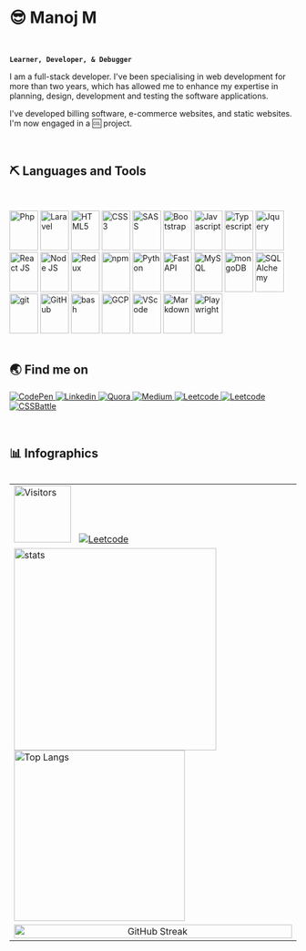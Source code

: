 # 😎 Manoj M

<br />

**`Learner, Developer, & Debugger `**

I am a full-stack developer. I've been specialising in web development for more than two years, which has allowed me to enhance my expertise in planning, design, development and testing the software applications.

I've developed billing software, e-commerce websites, and static websites.
I'm now engaged in a 🆒 project.

<br /> 

## ⛏️ Languages and Tools

<br />
<p>
<img  alt="Php" width="50px" height="70px"  src="https://cdn.jsdelivr.net/gh/devicons/devicon/icons/php/php-plain.svg" />
<img  alt="Laravel" width="50px" height="70px"  src="https://cdn.jsdelivr.net/gh/devicons/devicon/icons/laravel/laravel-plain.svg" /> 
<img  alt="HTML5" width="50px" height="70px"  src="https://cdn.jsdelivr.net/gh/devicons/devicon/icons/html5/html5-plain.svg" />
<img  alt="CSS3" width="50px" height="70px"  src="https://cdn.jsdelivr.net/gh/devicons/devicon/icons/css3/css3-plain.svg" />
<img  alt="SASS" width="50px" height="70px"  src="https://cdn.jsdelivr.net/gh/devicons/devicon/icons/sass/sass-original.svg" />
<img  alt="Bootstrap" width="50px" height="70px"  src="https://cdn.jsdelivr.net/gh/devicons/devicon/icons/bootstrap/bootstrap-plain.svg" />
<img  alt="Javascript" width="50px" height="70px"  src="https://cdn.jsdelivr.net/gh/devicons/devicon/icons/javascript/javascript-plain.svg" />
<img  alt="Typescript" width="50px" height="70px"  src="https://cdn.jsdelivr.net/gh/devicons/devicon/icons/typescript/typescript-plain.svg" />
<img  alt="Jquery" width="50px" height="70px"  src="https://cdn.jsdelivr.net/gh/devicons/devicon/icons/jquery/jquery-plain.svg" />
<img  alt="React JS" width="50px" height="70px"  src="https://cdn.jsdelivr.net/gh/devicons/devicon/icons/react/react-original.svg" />
<img  alt="Node JS" width="50px" height="70px"  src="https://cdn.jsdelivr.net/gh/devicons/devicon/icons/nodejs/nodejs-original.svg" />
<img  alt="Redux" width="50px" height="70px"  src="https://cdn.jsdelivr.net/gh/devicons/devicon/icons/redux/redux-original.svg" />
<img  alt="npm" width="50px" height="70px"  src="https://cdn.jsdelivr.net/gh/devicons/devicon/icons/npm/npm-original-wordmark.svg" />
<img  alt="Python" width="50px" height="70px"  src="https://cdn.jsdelivr.net/gh/devicons/devicon/icons/python/python-original.svg" />
<img  alt="FastAPI" width="50px" height="70px"  src="https://cdn.jsdelivr.net/gh/devicons/devicon/icons/fastapi/fastapi-plain.svg" />  
<img  alt="MySQL" width="50px" height="70px"  src="https://cdn.jsdelivr.net/gh/devicons/devicon/icons/mysql/mysql-plain.svg" />
<img  alt="mongoDB" width="50px" height="70px"  src="https://cdn.jsdelivr.net/gh/devicons/devicon/icons/mongodb/mongodb-original.svg" />
<img  alt="SQLAlchemy" width="50px" height="70px"  src="https://cdn.jsdelivr.net/gh/devicons/devicon/icons/sqlalchemy/sqlalchemy-original.svg" />
<img  alt="git" width="50px" height="70px"  src="https://cdn.jsdelivr.net/gh/devicons/devicon/icons/git/git-original.svg" />
<img  alt="GitHub" width="50px" height="70px"  src="https://cdn.jsdelivr.net/gh/devicons/devicon/icons/github/github-original.svg" />
<img  alt="bash" width="50px" height="70px"  src="https://cdn.jsdelivr.net/gh/devicons/devicon/icons/bash/bash-original.svg" />
<img  alt="GCP" width="50px" height="70px"  src="https://cdn.jsdelivr.net/gh/devicons/devicon/icons/googlecloud/googlecloud-original.svg" />
<img  alt="VScode" width="50px" height="70px"  src="https://cdn.jsdelivr.net/gh/devicons/devicon/icons/vscode/vscode-original.svg" />
<img  alt="Markdown" width="50px" height="70px" src="https://cdn.jsdelivr.net/gh/devicons/devicon/icons/markdown/markdown-original.svg" />  
 <img  alt="Playwright" width="50px" height="70px"  src="https://playwright.dev/img/playwright-logo.svg" />
<br />
<br />
</p>
 

## 🌏 Find me on 

<p>
    <a href="https://codepen.io/manoj-m-01/"  target="_blank">
        <img alt="CodePen" src="https://img.shields.io/badge/CodePen%20-000.svg?&style=for-the-badge&logo=codepen&logoColor=white" />
    </a>
    <a href="https://www.linkedin.com/in/manoj-m-01/" target="_blank">
        <img alt="Linkedin" src="https://img.shields.io/badge/LinkedIn%20-%230077B5.svg?&style=for-the-badge&logo=LinkedIn&logoColor=white" />
    </a>
    <a href="https://www.quora.com/profile/Manoj-M-507"  target="_blank">
        <img alt="Quora" src="https://img.shields.io/badge/Quora%20-DC0D15.svg?&style=for-the-badge&logo=quora&logoColor=white" />
    </a>
    <a href="https://medium.com/@manoj-m/" target="_blank">
        <img alt="Medium" src="https://img.shields.io/badge/Medium%20-%23000000.svg?&style=for-the-badge&logo=Medium&logoColor=white" />
    </a>
    <a href="https://leetcode.com/manoj-m-01/" target="_blank">
        <img alt="Leetcode" src="https://img.shields.io/badge/leetcode%20-FFA400.svg?&style=for-the-badge&logo=leetcode&logoColor=000" />
    </a>
    <a href="https://stackoverflow.com/users/15142613/manoj-m?tab=profile" target="_blank">
        <img alt="Leetcode" src="https://img.shields.io/badge/Stack%20Overflow-F58025?style=for-the-badge&logo=Stack%20Overflow&logoColor=white" />
    </a>
    <a href="https://cssbattle.dev/player/manoj_m" target="_blank">
        <img alt="CSSBattle" src="https://cssbattle.dev/images/logo.svg" />
    </a>
     <!--<a href="https://monkeytype.com/profile/Manoj-M" target="_blank">
        <img width="130px" style="padding-right:10px;"  alt="Monkeytype" src="https://premium-storefronts.s3.amazonaws.com/storefronts/monkeytype/assets/logo.png" />
    </a>-->
</p>

<br  />

## 📊 Infographics
<div align="left">
<table border="0" align="left" padding="30" >
    <thead>
    </thead>
    <tbody>
        <tr>
            <td>
            <img alt="Visitors" src="https://visitor-badge.laobi.icu/badge?page_id=MANOJ-M-01.visitor-badge" width="100" style="margin-right: 10px"/>
             <a href="https://leetcode.com/manoj-m-01/">
              <img alt="Leetcode" src="https://img.shields.io/badge/dynamic/json?style=flat&labelColor=black&color=%23ffa116&label=Solved&query=solvedOverTotal&url=https%3A%2F%2Fleetcode-badge.vercel.app%2Fapi%2Fusers%2Fmanoj-m-01&logo=leetcode&logoColor=yellow" />
             </a>
            <!-- <img alt="GitHub stars" src="https://img.shields.io/github/stars/MANOJ-M-01/MANOJ-M-01?style=social"  style="margin-right: 5px"/> -->
            <!-- <a href="https://github.com/manoj-m-01?tab=repositories&sort=stargazers">
                <img alt="total stars" title="Total stars on GitHub" src="https://custom-icon-badges.demolab.com/github/stars/manoj-m-01?color=18F700FF&style=for-the-badge&labelColor=488207&logo=star"/>
            </a> -->
            </td>
        </tr>
        <tr>
            <td>
            <img alt="stats" src="https://github-readme-stats.vercel.app/api?username=MANOJ-M-01&count_private=true&show_icons=true&theme=dark" width="355" />
            <img alt="Top Langs" src="https://github-readme-stats.vercel.app/api/top-langs/?username=MANOJ-M-01&layout=compact&theme=dark" width="300" />
            </td>
        </tr>
        <tr>
            <td align="center">
            <img alt="GitHub Streak" src="https://github-readme-streak-stats.herokuapp.com/?user=MANOJ-M-01&&theme=dark" width="100%" style="margin-right: 5px"/>
            </td>
        </tr>
    </tbody>
</table>
</div>

